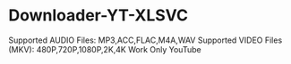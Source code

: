 # Downloader-YT-XLSVC

Supported AUDIO Files: MP3,ACC,FLAC,M4A,WAV
Supported VIDEO Files (MKV): 480P,720P,1080P,2K,4K
Work Only YouTube
